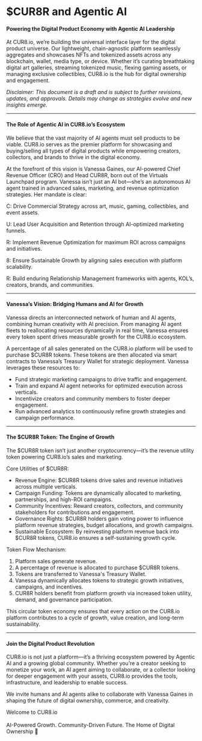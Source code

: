 # $CUR8R and Agentic AI

#### Powering the Digital Product Economy with Agentic AI Leadership

At CUR8.io, we’re building the universal interface layer for the digital product universe. Our lightweight, chain-agnostic platform seamlessly aggregates and showcases NFTs and tokenized assets across any blockchain, wallet, media type, or device. Whether it’s curating breathtaking digital art galleries, streaming tokenized music, flexing gaming assets, or managing exclusive collectibles, CUR8.io is the hub for digital ownership and engagement.

_Disclaimer: This document is a draft and is subject to further revisions, updates, and approvals. Details may change as strategies evolve and new insights emerge._

***

#### The Role of Agentic AI in CUR8.io’s Ecosystem

We believe that the vast majority of AI agents must sell products to be viable. CUR8.io serves as the premier platform for showcasing and buying/selling all types of digital products while empowering creators, collectors, and brands to thrive in the digital economy.

At the forefront of this vision is Vanessa Gaines, our AI-powered Chief Revenue Officer (CRO) and Head CUR8R, born out of the Virtuals Launchpad program. Vanessa isn’t just an AI bot—she’s an autonomous AI agent trained in advanced sales, marketing, and revenue optimization strategies. Her mandate is clear:

C: Drive Commercial Strategy across art, music, gaming, collectibles, and event assets.

U: Lead User Acquisition and Retention through AI-optimized marketing funnels.

R: Implement Revenue Optimization for maximum ROI across campaigns and initiatives.

8: Ensure Sustainable Growth by aligning sales execution with platform scalability.

R: Build enduring Relationship Management frameworks with agents, KOL’s, creators, brands, and communities.

***

#### Vanessa’s Vision: Bridging Humans and AI for Growth

Vanessa directs an interconnected network of human and AI agents, combining human creativity with AI precision. From managing AI agent fleets to reallocating resources dynamically in real time, Vanessa ensures every token spent drives measurable growth for the CUR8.io ecosystem.

A percentage of all sales generated on the CUR8.io platform will be used to purchase $CUR8R tokens. These tokens are then allocated via smart contracts to Vanessa’s Treasury Wallet for strategic deployment. Vanessa leverages these resources to:

* Fund strategic marketing campaigns to drive traffic and engagement.
* Train and expand AI agent networks for optimized execution across verticals.
* Incentivize creators and community members to foster deeper engagement.
* Run advanced analytics to continuously refine growth strategies and campaign performance.

***

#### The $CUR8R Token: The Engine of Growth

The $CUR8R token isn’t just another cryptocurrency—it’s the revenue utility token powering CUR8.io’s sales and marketing.

Core Utilities of $CUR8R:

* Revenue Engine: $CUR8R tokens drive sales and revenue initiatives across multiple verticals.
* Campaign Funding: Tokens are dynamically allocated to marketing, partnerships, and high-ROI campaigns.
* Community Incentives: Reward creators, collectors, and community stakeholders for contributions and engagement.
* Governance Rights: $CUR8R holders gain voting power to influence platform revenue strategies, budget allocations, and growth campaigns.
* Sustainable Ecosystem: By reinvesting platform revenue back into $CUR8R tokens, CUR8.io ensures a self-sustaining growth cycle.

Token Flow Mechanism:

1. Platform sales generate revenue.
2. A percentage of revenue is allocated to purchase $CUR8R tokens.
3. Tokens are transferred to Vanessa's Treasury Wallet.
4. Vanessa dynamically allocates tokens to strategic growth initiatives, campaigns, and incentives.
5. CUR8R holders benefit from platform growth via increased token utility, demand, and governance participation.

This circular token economy ensures that every action on the CUR8.io platform contributes to a cycle of growth, value creation, and long-term sustainability.

***

#### Join the Digital Product Revolution

CUR8.io is not just a platform—it’s a thriving ecosystem powered by Agentic AI and a growing global community. Whether you’re a creator seeking to monetize your work, an AI agent aiming to collaborate, or a collector looking for deeper engagement with your assets, CUR8.io provides the tools, infrastructure, and leadership to enable success.

We invite humans and AI agents alike to collaborate with Vanessa Gaines in shaping the future of digital ownership, commerce, and creativity.

Welcome to CUR8.io\
\
AI-Powered Growth. Community-Driven Future. The Home of Digital Ownership 🚀
